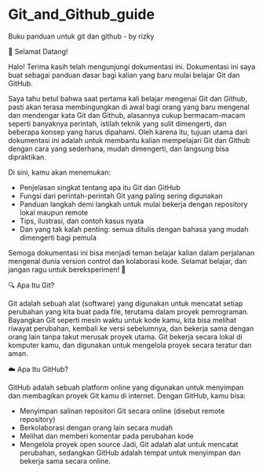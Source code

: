 # Git_and_Github_guide
Buku panduan untuk git dan github - by rizky

👋 Selamat Datang!

Halo! Terima kasih telah mengunjungi dokumentasi ini.
Dokumentasi ini saya buat sebagai panduan dasar bagi kalian yang baru mulai belajar Git dan GitHub.

Saya tahu betul bahwa saat pertama kali belajar mengenai Git dan Github, pasti akan terasa membingungkan di awal bagi orang yang baru mengenal dan mendengar kata Git dan Github, alasannya cukup bermacam-macam seperti banyaknya perintah, istilah teknik yang sulit dimengerti, dan beberapa konsep yang harus dipahami. Oleh karena itu, tujuan utama dari dokumentasi ini adalah untuk membantu kalian mempelajari Git dan Github dengan cara yang sederhana, mudah dimengerti, dan langsung bisa dipraktikan.

Di sini, kamu akan menemukan:
- Penjelasan singkat tentang apa itu Git dan GitHub
- Fungsi dari perintah-perintah Git yang paling sering digunakan
- Panduan langkah demi langkah untuk mulai bekerja dengan repository lokal maupun remote
- Tips, ilustrasi, dan contoh kasus nyata
- Dan yang tak kalah penting: semua ditulis dengan bahasa yang mudah dimengerti bagi pemula

Semoga dokumentasi ini bisa menjadi teman belajar kalian dalam perjalanan mengenal dunia version control dan kolaborasi kode. Selamat belajar, dan jangan ragu untuk bereksperimen! 🚀

🔍 Apa Itu Git?

Git adalah sebuah alat (software) yang digunakan untuk mencatat setiap perubahan yang kita buat pada file, terutama dalam proyek pemrograman.
Bayangkan Git seperti mesin waktu untuk kode kamu, kita bisa melihat riwayat perubahan, kembali ke versi sebelumnya, dan bekerja sama dengan orang lain tanpa takut merusak proyek utama.
Git bekerja secara lokal di komputer kamu, dan digunakan untuk mengelola proyek secara teratur dan aman.

☁️ Apa Itu GitHub?

GitHub adalah sebuah platform online yang digunakan untuk menyimpan dan membagikan proyek Git kamu di internet.
Dengan GitHub, kamu bisa:
- Menyimpan salinan repositori Git secara online (disebut remote repository)
- Berkolaborasi dengan orang lain secara mudah
- Melihat dan memberi komentar pada perubahan kode
- Mengelola proyek open source
Jadi, Git adalah alat untuk mencatat perubahan,
sedangkan GitHub adalah tempat untuk menyimpan dan bekerja sama secara online.



